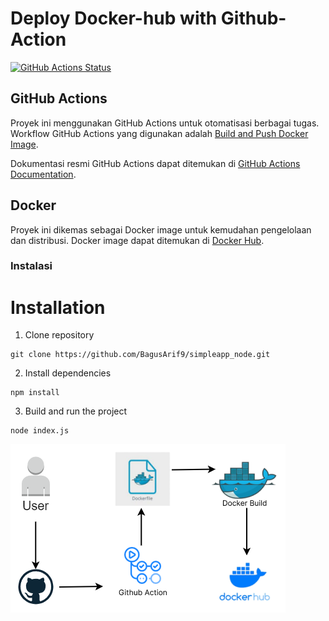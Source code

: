 # Deploy Docker-hub with Github-Action

[![GitHub Actions Status](https://github.com/BagusArif9/simpleapp_node/workflows/Build%20and%20Push%20Docker%20Image/badge.svg)](https://github.com/BagusArif9/simpleapp_node/actions)

## GitHub Actions

Proyek ini menggunakan GitHub Actions untuk otomatisasi berbagai tugas. Workflow GitHub Actions yang digunakan adalah [Build and Push Docker Image](.github/workflows/main.yaml). 

Dokumentasi resmi GitHub Actions dapat ditemukan di [GitHub Actions Documentation](https://docs.github.com/en/actions).

## Docker

Proyek ini dikemas sebagai Docker image untuk kemudahan pengelolaan dan distribusi. Docker image dapat ditemukan di [Docker Hub](https://hub.docker.com/r/bagusarif/simpleapp_node).

### Instalasi

# Installation

1. Clone repository

```
git clone https://github.com/BagusArif9/simpleapp_node.git
```

2. Install dependencies

```
npm install
```

3. Build and run the project

```
node index.js

```
![Design arsitektur github-action sederhana](design/arsitektur.png)
